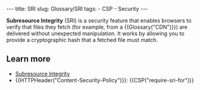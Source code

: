 --- title: SRI slug: Glossary/SRI tags: - CSP - Security ---

**Subresource Integrity** (SRI) is a security feature that enables browsers to verify that files they fetch (for example, from a {{Glossary("CDN")}}) are delivered without unexpected manipulation. It works by allowing you to provide a cryptographic hash that a fetched file must match.

## Learn more

- [Subresource Integrity](/en-US/docs/Web/Security/Subresource_Integrity)
- {{HTTPHeader("Content-Security-Policy")}}: {{CSP("require-sri-for")}}
